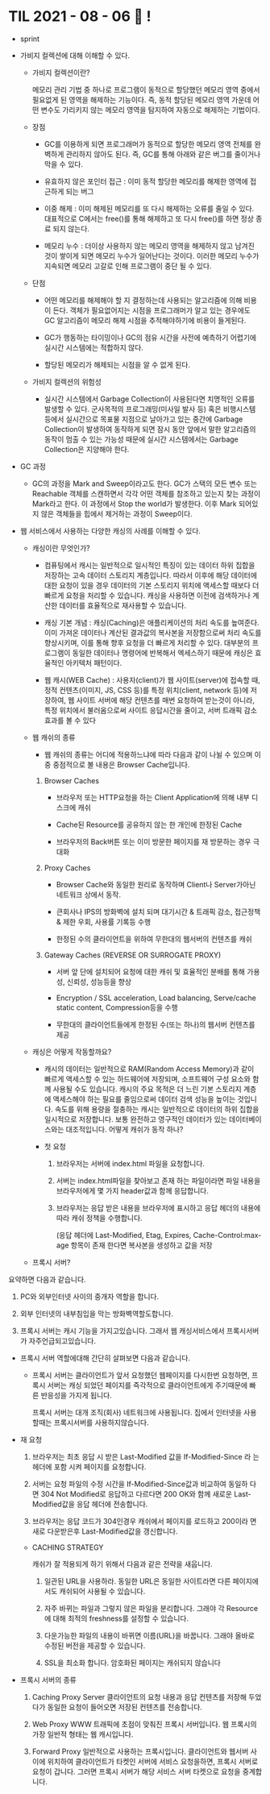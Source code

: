 # TIL 2021 - 08 - 06  📖 !

- sprint

- 가비지 컬렉션에 대해 이해할 수 있다.
   - 가비지 컬렉션이란?
     
      메모리 관리 기법 중 하나로 프로그램이 동적으로 할당했던 메모리 영역 중에서 필요없게 된 영역을 해제하는 기능이다. 
      즉, 동적 할당된 메모리 영역 가운데 어떤 변수도 가리키지 않는 메모리 영역을 탐지하여 자동으로 해제하는 기법이다. 

    - 장점 
      - GC를 이용하게 되면 프로그래머가 동적으로 할당한 메모리 영역 전체를 완벽하게 관리하지 않아도 된다. 즉, GC를 통해 아래와 같은 버그를 줄이거나 막을 수 있다. 

      - 유효하지 않은 포인터 접근 : 이미 동적 할당한 메모리를 해제한 영역에 접근하게 되는 버그 

      - 이중 해제 : 이미 해제된 메모리를 또 다시 해제하는 오류를 줄일 수 있다. 대표적으로 C에서는 free()를 통해 해제하고 또 다시 free()를 하면 정상 종료 되지 않는다. 

      - 메모리 누수 : 더이상 사용하지 않는 메모리 영역을 해제하지 않고 남겨진 것이 쌓이게 되면 메모리 누수가 일어난다는 것이다. 이러한 메모리 누수가 지속되면 메모리 고갈로 인해 프로그램이 중단 될 수 있다. 

  - 단점 

     - 어떤 메모리를 해제해야 할 지 결정하는데 사용되는 알고리즘에 의해 비용이 든다. 객체가 필요없어지는 시점을 프로그래머가 알고 있는 경우에도 GC 알고리즘이 메모리 해제 시점을 추적해야하기에 비용이 들게된다. 

      - GC가 행동하는 타이밍이나 GC의 점유 시간을 사전에 예측하기 어렵기에 실시간 시스템에는 적합하지 않다. 

      - 할당된 메모리가 해제되는 시점을 알 수 없게 된다. 

  - 가비지 컬렉션의 위험성

     - 실시간 시스템에서 Garbage Collection이 사용된다면 치명적인 오류를 발생할 수 있다. 군사목적의 프로그래밍(미사일 발사 등) 혹은 비행시스템 등에서 실시간으로 목표물 지점으로 날아가고 있는 중간에 Garbage Collection이 발생하여 동작하게 되면 잠시 동안 앞에서 말한 알고리즘의 동작이 멈출 수 있는 가능성 때문에 실시간 시스템에서는 Garbage Collection은 지양해야 한다. 

 - GC 과정
     - GC의 과정을 Mark and Sweep이라고도 한다. GC가 스택의 모든 변수 또는 Reachable 객체를 스캔하면서 각각 어떤 객체를 참조하고 있는지 찾는 과정이 Mark라고 한다. 이 과정에서 Stop the world가 발생한다. 이후 Mark 되어있지 않은 객체들을 힙에서 제거하는 과정이 Sweep이다.

- 웹 서비스에서 사용하는 다양한 캐싱의 사례를 이해할 수 있다.

  - 캐싱이란 무엇인가?
     - 컴퓨팅에서 캐시는 일반적으로   일시적인 특징이 있는 데이터 하위 집합을 저장하는 고속 데이터 스토리지 계층입니다. 
     따라서 이후에 해당 데이터에 대한 요청이 있을 경우 데이터의 기본 스토리지 위치에 액세스할 때보다 더 빠르게 요청을 처리할 수 있습니다. 캐싱을 사용하면 이전에 검색하거나 계산한 데이터를 효율적으로 재사용할 수 있습니다.

      - 캐싱 기본 개념 : 캐싱(Caching)은 애플리케이션의 처리 속도를 높여준다. 이미 가져온 데이터나 계산된 결과값의 복사본을 저장함으로써 처리 속도를 향상시키며, 이를 통해 향후 요청을 더 빠르게 처리할 수 있다. 대부분의 프로그램이 동일한 데이터나 명령어에 반복해서 엑세스하기 때문에 캐싱은 효율적인 아키텍처 패턴이다.

     - 웹 캐시(WEB Cache) :  사용자(client)가 웹 사이트(server)에 접속할 때, 정적 컨텐츠(이미지, JS, CSS 등)를 특정 위치(client, network 등)에 저장하여, 웹 사이트 서버에 해당 컨텐츠를 매번 요청하여 받는것이 아니라, 특정 위치에서 불러옴으로써 사이트 응답시간을 줄이고, 서버 트래픽 감소 효과를 볼 수 있다

  - 웹 캐쉬의 종류
 
     - 웹 캐쉬의 종류는 어디에 적용하느냐에 따라 다음과 같이 나뉠 수 있으며 이중 중점적으로 볼 내용은 Browser Cache입니다.

 

      1. Browser Caches
         - 브라우저 또는 HTTP요청을 하는 Client Application에 의해 내부 디스크에 캐쉬

         - Cache된 Resource를 공유하지 않는 한 개인에 한정된 Cache

          - 브라우저의 Back버튼 또는 이미 방문한 페이지를 재 방문하는 경우 극대화

 

      2. Proxy Caches

         - Browser Cache와 동일한 원리로 동작하며 Client나 Server가아닌 네트워크 상에서 동작.

         - 큰회사나 IPS의 방화벽에 설치 되며 대기시간 & 트래픽 감소, 접근정책 & 제한 우회, 사용률 기록등 수행

          - 한정된 수의 클라이언트을 위하여 무한대의 웹서버의 컨텐츠를 캐쉬

  

     3. Gateway Caches (REVERSE OR SURROGATE PROXY)

         - 서버 앞 단에 설치되어 요청에 대한 캐쉬 및 효율적인 분배를 통해 가용성, 신뢰성, 성능등을 향상

          - Encryption / SSL acceleration, Load balancing, Serve/cache static content, Compression등을 수행

           - 무한대의 클라이언트들에게 한정된 수(또는 하나)의 웹서버 컨텐츠를 제공

 






  - 캐싱은 어떻게 작동할까요?
       - 캐시의 데이터는 일반적으로 RAM(Random Access Memory)과 같이 빠르게 액세스할 수 있는 하드웨어에 저장되며, 소프트웨어 구성 요소와 함께 사용될 수도 있습니다. 캐시의 주요 목적은 더 느린 기본 스토리지 계층에 액세스해야 하는 필요를 줄임으로써 데이터 검색 성능을 높이는 것입니다.
       속도를 위해 용량을 절충하는 캐시는 일반적으로 데이터의 하위 집합을 일시적으로 저장합니다. 보통 완전하고 영구적인 데이터가 있는 데이터베이스와는 대조적입니다.
       어떻게 캐쉬가 동작 하나?

       - 첫 요청
          1. 브라우저는 서버에 index.html 파일을 요청합니다. 

          2. 서버는 index.html파일을 찾아보고 존재 하는 파일이라면 파일 내용을 브라우저에게 몇 가지 header값과 함께 응답합니다.

          3. 브라우저는 응답 받은 내용을 브라우저에 표시하고 응답 헤더의 내용에 따라 캐쉬 정책을 수행합니다.

             (응답 헤더에 Last-Modified, Etag, Expires, Cache-Control:max-age 항목이 존재 한다면 복사본을 생성하고 값을 저장






  - 프록시 서버?

요약하면 다음과 같습니다.

   1. PC와 외부인터넷 사이의 중개자 역할을 합니다.

   2. 외부 인터넷의 내부침입을 막는 방화벽역할도합니다.

   3. 프록시 서버는 캐시 기능을 가지고있습니다. 그래서 웹 캐싱서비스에서 프록시서버가 자주언급되고있습니다.


 - 프록시 서버 역할에대해 간단히 살펴보면 다음과 같습니다.

    -  프록시 서버는 클라이언트가 앞서 요청했던 웹페이지를 다시한번 요청하면, 프록시 서버는  캐싱 되었던 페이지를 즉각적으로 클라이언트에게 주기때문에 빠른 반응성을 가지게 됩니다. 

        프록시 서버는 대개 조직(회사) 네트워크에 사용됩니다. 집에서 인터넷을 사용할때는 프록시서버를 사용하지않습니다. 
 - 재 요청

   1. 브라우저는 최초 응답 시 받은 Last-Modified 값을 If-Modified-Since 라     는 헤더에 포함 시켜 페이지를 요청합니다.

    2. 서버는 요청 파일의 수정 시간을 If-Modified-Since값과 비교하여 동일하     다면 304 Not Modified로 응답하고 다르다면 200 OK와 함께 새로운           Last-Modified값을 응답 헤더에 전송합니다.

    3. 브라우저는 응답 코드가 304인경우 캐쉬에서 페이지를 로드하고 200이라     면 새로 다운받은후 Last-Modified값을 갱신합니다.

    - CACHING STRATEGY 

      캐쉬가 잘 적용되게 하기 위해서 다음과 같은 전략을 새웁니다.

      1. 일관된 URL을 사용하라. 동일한 URL은 동일한 사이트라면 다른 페이지에서도 캐쉬되어 사용될 수 있습니다.

      2. 자주 바뀌는 파일과 그렇지 않은 파일을 분리합니다. 그래야 각 Resource에 대해 최적의 freshness를 설정할 수 있습니다.

      3. 다운가능한 파일의 내용이 바뀌면 이름(URL)을 바꿉니다. 그래야 올바로 수정된 버전을 제공할 수 있습니다.

      4. SSL을 최소화 합니다. 암호화된 페이지는 캐쉬되지 않습니다


 

- 프록시 서버의 종류

   1. Caching Proxy Server
      클라이언트의 요청 내용과 응답 컨텐츠를 저장해 두었다가 동일한 요청이 들어오면 저장된 컨텐츠를 전송합니다.

   2. Web Proxy
      WWW 트래픽에 초점이 맞춰진 프록시 서버입니다. 웹 프록시의 가장 일반적 형태는 웹 캐시입니다.

   3. Forward Proxy
    일반적으로 사용하는 프록시입니다. 클라이언트와 웹서버 사이에 위치하여 클라이언트가 타켓인 서버에 서비스 요청을하면,
    프록시 서버로 요청이 갑니다. 그러면 프록시 서버가 해당 서비스 서버 타켓으로 요청을 중계합니다.

